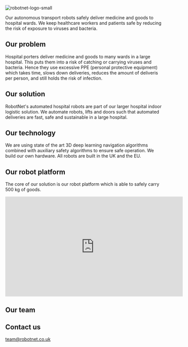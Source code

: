 ![robotnet-logo-small](https://user-images.githubusercontent.com/11771536/138139185-ffbca74d-9aec-491a-9a41-abfe203fc545.png)


Our autonomous transport robots safely deliver medicine and goods to hospital wards. We keep healthcare workers and patients safe by reducing the risk of exposure to viruses and bacteria.

## Our problem

Hospital porters deliver medicine and goods to many wards in a large hospital. This puts them into a risk of catching or carrying viruses and bacteria. Hence they use excessive PPE (personal protective equipment) which takes time, slows down deliveries, reduces the amount of deliveris per person, and still holds the risk of infection.

## Our solution

RobotNet's automated hospital robots are part of our larger hospital indoor logistic solution. We automate robots, lifts and doors such that automated deliveries are fast, safe and sustainable in a large hospital.

## Our technology

We are using state of the art 3D deep learning navigation algorithms combined with auxiliary safety algorithms to ensure safe operation. We build our own hardware. All robots are built in the UK and the EU.

## Our robot platform

The core of our solution is our robot platform which is able to safely carry 500 kg of goods.

<iframe width="560" height="315" src="https://www.youtube.com/embed/sohkfSJNnZ8" title="YouTube video player" frameborder="0" allow="accelerometer; autoplay; clipboard-write; encrypted-media; gyroscope; picture-in-picture" allowfullscreen></iframe>

## Our team


## Contact us

team@robotnet.co.uk
